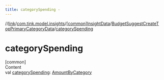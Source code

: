 ```yaml
---
title: categorySpending -
---
```

//[link](../../../index.md)/[com.tink.model.insights](../../index.md)/[[common]InsightData](../index.md)/[BudgetSuggestCreateTopPrimaryCategoryData](index.md)/[categorySpending](category-spending.md)



# categorySpending  
[common]  
Content  
val [categorySpending](category-spending.md): [AmountByCategory](../../../com.tink.model.relations/[common]-amount-by-category/index.md)  



